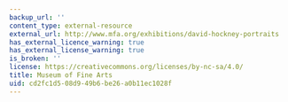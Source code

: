 ```yaml
---
backup_url: ''
content_type: external-resource
external_url: http://www.mfa.org/exhibitions/david-hockney-portraits
has_external_licence_warning: true
has_external_license_warning: true
is_broken: ''
license: https://creativecommons.org/licenses/by-nc-sa/4.0/
title: Museum of Fine Arts
uid: cd2fc1d5-08d9-49b6-be26-a0b11ec1028f
---
```

